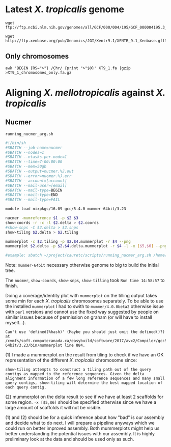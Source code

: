 
# Latest *X. tropicalis* genome

```
wget ftp://ftp.ncbi.nlm.nih.gov/genomes/all/GCF/000/004/195/GCF_000004195.3_Xenopus_tropicalis_v9.1/GCF_000004195.3_Xenopus_tropicalis_v9.1_assembly_report.txt

wget http://ftp.xenbase.org/pub/Genomics/JGI/Xentr9.1/XENTR_9.1_Xenbase.gff3
```

## Only chromosomes

```
awk 'BEGIN {RS=">"} /Chr/ {print ">"$0}' XT9_1.fa |gzip >XT9_1_chromosomes_only.fa.gz
```

# Aligning *X. mellotropicalis* against *X. tropicalis*

## Nucmer

`running_nucmer_arg.sh`
```sh
#!/bin/sh
#SBATCH --job-name=nucmer
#SBATCH --nodes=1
#SBATCH --ntasks-per-node=1
#SBATCH --time=7-00:00:00
#SBATCH --mem=50gb
#SBATCH --output=nucmer.%J.out
#SBATCH --error=nucmer.%J.err
#SBATCH --account=[account]
#SBATCH --mail-user=[email]
#SBATCH --mail-type=BEGIN
#SBATCH --mail-type=END
#SBATCH --mail-type=FAIL

module load nixpkgs/16.09 gcc/5.4.0 mummer-64bit/3.23

nucmer -mumreference $1 -p $2 $3
show-coords -r -c -l $2.delta > $2.coords
#show-snps -C $2.delta > $2.snps 
show-tiling $2.delta > $2.tiling

mummerplot -c $2.tiling -p $2.$4.mummerplot -r $4 --png
mummerplot $2.delta -p $2.$4.delta.mummerplot -r $4 -l -x [$5,$6] --png

#example: sbatch ~/project/cauretc/scripts/running_nucmer_arg.sh /home/cauretc/projects/rrg-ben/cauretc/reference_genomes/Xtrop9.1/XT9_1_chromosomes_only.fa nucmer_XT9_1_chrom_SOAP_Mellotropicalis_BJE3652_47_61mers_1kb /home/cauretc/projects/rrg-ben/cauretc/SOAP_assemblies/SOAP_Mellotropicalis_BJE3652_47_61mers_1kb.fa Chr10
```
Note: `mummer-64bit` necessary otherwise genome to big to build the initial tree.

The `nucmer`, `show-coords`, `show-snps`, `show-tilling` took `Run time 14:58:57` to finish.

Doing a coverage/identity plot with `mummerplot` on the tilling output takes some min for each *X. tropicalis* chromosomes separately.
To be able to use the installed `mummerplot` I had to swith to `mummer/4.0.0beta2` otherwise issue with `perl` versions and cannot use the fixed way suggested by people on similar issues because of permission on graham (or will have to install myself...).
```
Can't use 'defined(%hash)' (Maybe you should just omit the defined()?) at /cvmfs/soft.computecanada.ca/easybuild/software/2017/avx2/Compiler/gcc5.4/mummer-64bit/3.23/bin/mummerplot line 884.
```

(1) I made a mummerplot on the result from tiling to check if we have an OK representation of the different *X. tropicalis* chromosome since:
```
show-tiling attempts to construct a tiling path out of the query contigs as mapped to the reference sequences. Given the delta alignment information of a few long reference sequences and many small query contigs, show-tiling will determine the best mapped location of each query contig.
```
(2) mummerplot on the delta result to see if we have at least 2 scaffolds for some region. `-x [$5,$6]` should be specified otherwise since we have a large amount of scaffolds it will not be visible.

(1) and (2) should be for a quick inference about how "bad" is our assembly and decide what to do next. I will prepare a pipeline anyways which we could run on better improved assembly. Both mummerplots might help us better understanding the potential issues with our assembly. It is highly preliminary look at the data and should be used only as such.



